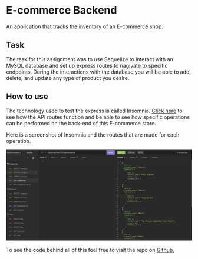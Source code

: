 # E-commerce Backend

An application that tracks the inventory of an E-commerce shop.

## Task

The task for this assignment was to use Sequelize to interact with an MySQL database and set up express routes to nagivate to specific endpoints. During the interactions with the database you will be able to add, delete, and update any type of product you desire. 

## How to use

The technology used to test the express is called Insomnia. [Click here](https://drive.google.com/file/d/1S3BUl4LzFihkgAQxLP-AVRriLSjBEhDm/view) to see how the API routes function and be able to see how specific operations can be performed on the back-end of this E-commerce store.

Here is a screenshot of Insomnia and the routes that are made for each operation.

![ScreenshotOfInsomnia](./assets/img/E-commerceSS.png)

To see the code behind all of this feel free to visit the repo on [Github.](https://github.com/E-Albert/e-commerce)



